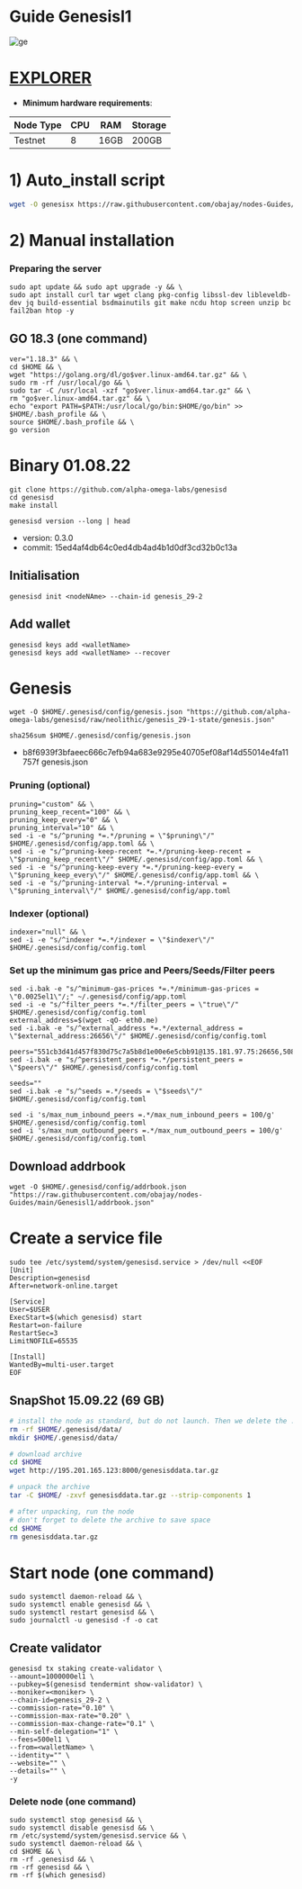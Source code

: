 # Guide Genesisl1

![ge](https://user-images.githubusercontent.com/44331529/184477593-51a56796-6da8-4b8c-a4ec-9de62084b9e2.png)


[EXPLORER](https://ping.pub/genesisl1/staking)
=
- **Minimum hardware requirements**:

| Node Type |CPU | RAM  | Storage  | 
|-----------|----|------|----------|
| Testnet   |   8| 16GB  | 200GB    |

# 1) Auto_install script

```bash
wget -O genesisx https://raw.githubusercontent.com/obajay/nodes-Guides/main/Genesisl1/genesisx && chmod +x genesisx && ./genesisx
```
# 2) Manual installation
### Preparing the server

    sudo apt update && sudo apt upgrade -y && \
    sudo apt install curl tar wget clang pkg-config libssl-dev libleveldb-dev jq build-essential bsdmainutils git make ncdu htop screen unzip bc fail2ban htop -y

## GO 18.3 (one command)
```
ver="1.18.3" && \
cd $HOME && \
wget "https://golang.org/dl/go$ver.linux-amd64.tar.gz" && \
sudo rm -rf /usr/local/go && \
sudo tar -C /usr/local -xzf "go$ver.linux-amd64.tar.gz" && \
rm "go$ver.linux-amd64.tar.gz" && \
echo "export PATH=$PATH:/usr/local/go/bin:$HOME/go/bin" >> $HOME/.bash_profile && \
source $HOME/.bash_profile && \
go version
```

# Binary   01.08.22
```console 
git clone https://github.com/alpha-omega-labs/genesisd
cd genesisd
make install
```
`genesisd version --long | head`
- version:  0.3.0
- commit: 15ed4af4db64c0ed4db4ad4b1d0df3cd32b0c13a 

## Initialisation
```console
genesisd init <nodeNAme> --chain-id genesis_29-2
```
## Add wallet
```console
genesisd keys add <walletName>
genesisd keys add <walletName> --recover
```
# Genesis
```console
wget -O $HOME/.genesisd/config/genesis.json "https://github.com/alpha-omega-labs/genesisd/raw/neolithic/genesis_29-1-state/genesis.json"
```

`sha256sum $HOME/.genesisd/config/genesis.json`
- b8f6939f3bfaeec666c7efb94a683e9295e40705ef08af14d55014e4fa11757f  genesis.json

### Pruning (optional)
```
pruning="custom" && \
pruning_keep_recent="100" && \
pruning_keep_every="0" && \
pruning_interval="10" && \
sed -i -e "s/^pruning *=.*/pruning = \"$pruning\"/" $HOME/.genesisd/config/app.toml && \
sed -i -e "s/^pruning-keep-recent *=.*/pruning-keep-recent = \"$pruning_keep_recent\"/" $HOME/.genesisd/config/app.toml && \
sed -i -e "s/^pruning-keep-every *=.*/pruning-keep-every = \"$pruning_keep_every\"/" $HOME/.genesisd/config/app.toml && \
sed -i -e "s/^pruning-interval *=.*/pruning-interval = \"$pruning_interval\"/" $HOME/.genesisd/config/app.toml
```
### Indexer (optional)
    indexer="null" && \
    sed -i -e "s/^indexer *=.*/indexer = \"$indexer\"/" $HOME/.genesisd/config/config.toml

### Set up the minimum gas price and Peers/Seeds/Filter peers
```console
sed -i.bak -e "s/^minimum-gas-prices *=.*/minimum-gas-prices = \"0.0025el1\"/;" ~/.genesisd/config/app.toml
sed -i -e "s/^filter_peers *=.*/filter_peers = \"true\"/" $HOME/.genesisd/config/config.toml
external_address=$(wget -qO- eth0.me) 
sed -i.bak -e "s/^external_address *=.*/external_address = \"$external_address:26656\"/" $HOME/.genesisd/config/config.toml

peers="551cb3d41d457f830d75c7a5b8d1e00e6e5cbb91@135.181.97.75:26656,5082248889f93095a2fd4edd00f56df1074547ba@146.59.81.204:26651,36111b4156ace8f1cfa5584c3ccf479de4d94936@65.21.34.226:26656,c23b3d58ccae0cf34fc12075c933659ff8cca200@95.217.207.154:26656,37d8aa8a31d66d663586ba7b803afd68c01126c4@65.21.134.70:26656,d7d4ea7a661c40305cab84ac227cdb3814df4e43@139.162.195.228:26656,be81a20b7134552e270774ec861c4998fabc2969@genesisl1.3ventures.io:26656"
sed -i.bak -e "s/^persistent_peers *=.*/persistent_peers = \"$peers\"/" $HOME/.genesisd/config/config.toml

seeds=""
sed -i.bak -e "s/^seeds =.*/seeds = \"$seeds\"/" $HOME/.genesisd/config/config.toml

sed -i 's/max_num_inbound_peers =.*/max_num_inbound_peers = 100/g' $HOME/.genesisd/config/config.toml
sed -i 's/max_num_outbound_peers =.*/max_num_outbound_peers = 100/g' $HOME/.genesisd/config/config.toml
```

## Download addrbook
```console
wget -O $HOME/.genesisd/config/addrbook.json "https://raw.githubusercontent.com/obajay/nodes-Guides/main/Genesisl1/addrbook.json"
```

# Create a service file
```console
sudo tee /etc/systemd/system/genesisd.service > /dev/null <<EOF
[Unit]
Description=genesisd
After=network-online.target

[Service]
User=$USER
ExecStart=$(which genesisd) start
Restart=on-failure
RestartSec=3
LimitNOFILE=65535

[Install]
WantedBy=multi-user.target
EOF
```

## SnapShot   15.09.22 (69 GB)
```bash
# install the node as standard, but do not launch. Then we delete the .data directory and create an empty directory
rm -rf $HOME/.genesisd/data/
mkdir $HOME/.genesisd/data/

# download archive
cd $HOME
wget http://195.201.165.123:8000/genesisddata.tar.gz

# unpack the archive
tar -C $HOME/ -zxvf genesisddata.tar.gz --strip-components 1

# after unpacking, run the node
# don't forget to delete the archive to save space
cd $HOME
rm genesisddata.tar.gz

```

# Start node (one command)
```console
sudo systemctl daemon-reload && \
sudo systemctl enable genesisd && \
sudo systemctl restart genesisd && \
sudo journalctl -u genesisd -f -o cat
```

## Create validator
```
genesisd tx staking create-validator \
--amount=1000000el1 \
--pubkey=$(genesisd tendermint show-validator) \
--moniker=<moniker> \
--chain-id=genesis_29-2 \
--commission-rate="0.10" \
--commission-max-rate="0.20" \
--commission-max-change-rate="0.1" \
--min-self-delegation="1" \
--fees=500el1 \
--from=<walletName> \
--identity="" \
--website="" \
--details="" \
-y
```

### Delete node (one command)
```
sudo systemctl stop genesisd && \
sudo systemctl disable genesisd && \
rm /etc/systemd/system/genesisd.service && \
sudo systemctl daemon-reload && \
cd $HOME && \
rm -rf .genesisd && \
rm -rf genesisd && \
rm -rf $(which genesisd)
```

